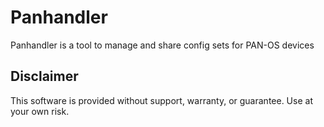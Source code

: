 # Panhandler
Panhandler is a tool to manage and share config sets for PAN-OS devices

## Disclaimer

This software is provided without support, warranty, or guarantee.
Use at your own risk.

